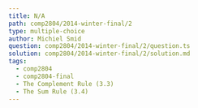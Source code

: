 ```yaml
---
title: N/A
path: comp2804/2014-winter-final/2
type: multiple-choice
author: Michiel Smid
question: comp2804/2014-winter-final/2/question.ts
solution: comp2804/2014-winter-final/2/solution.md
tags:
  - comp2804
  - comp2804-final
  - The Complement Rule (3.3)
  - The Sum Rule (3.4)
---
```

